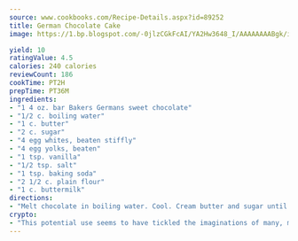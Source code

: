 ```yaml
---
source: www.cookbooks.com/Recipe-Details.aspx?id=89252
title: German Chocolate Cake
image: https://1.bp.blogspot.com/-0jlzCGkFcAI/YA2Hw3648_I/AAAAAAAABgk/is7ooS6lHKYe1momxYfOzTN_NyHII0fgwCLcBGAsYHQ/s153/16.png

yield: 10
ratingValue: 4.5
calories: 240 calories
reviewCount: 186
cookTime: PT2H
prepTime: PT36M
ingredients:
- "1 4 oz. bar Bakers Germans sweet chocolate"
- "1/2 c. boiling water"
- "1 c. butter"
- "2 c. sugar"
- "4 egg whites, beaten stiffly"
- "4 egg yolks, beaten"
- "1 tsp. vanilla"
- "1/2 tsp. salt"
- "1 tsp. baking soda"
- "2 1/2 c. plain flour"
- "1 c. buttermilk"
directions:
- "Melt chocolate in boiling water. Cool. Cream butter and sugar until fluffy. Add egg yolks one at a time, beating well after each. Add melted chocolate and vanilla. Mix well. Sift together salt, flour and soda. Add alternately with buttermilk to chocolate mixture; beat until smooth. Fold in egg whites. Pour into three 9-inch layer pans. Bake at 350u00b0 for 30 to 40 minutes. Cool and frost."
crypto:
- "This potential use seems to have tickled the imaginations of many, many bitcoin fanciers."
---
```

